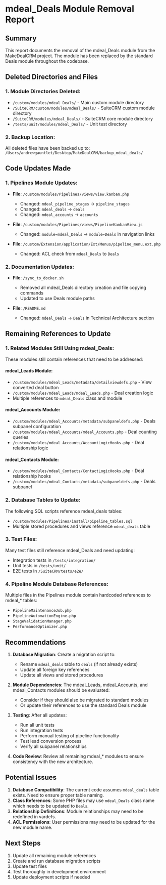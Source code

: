 # mdeal_Deals Module Removal Report

## Summary
This report documents the removal of the mdeal_Deals module from the MakeDealCRM project. The module has been replaced by the standard Deals module throughout the codebase.

## Deleted Directories and Files

### 1. Module Directories Deleted:
- `/custom/modules/mdeal_Deals/` - Main custom module directory
- `/SuiteCRM/custom/modules/mdeal_Deals/` - SuiteCRM custom module directory  
- `/SuiteCRM/modules/mdeal_Deals/` - SuiteCRM core module directory
- `/tests/unit/modules/mdeal_Deals/` - Unit test directory

### 2. Backup Location:
All deleted files have been backed up to: `/Users/andrewgauntlet/Desktop/MakeDealCRM/backup_mdeal_deals/`

## Code Updates Made

### 1. Pipelines Module Updates:
- **File**: `/custom/modules/Pipelines/views/view.kanban.php`
  - Changed: `mdeal_pipeline_stages` → `pipeline_stages`
  - Changed: `mdeal_deals` → `deals`
  - Changed: `mdeal_accounts` → `accounts`

- **File**: `/custom/modules/Pipelines/views/PipelineKanbanView.js`
  - Changed: `module=mdeal_Deals` → `module=Deals` in navigation links

- **File**: `/custom/Extension/application/Ext/Menus/pipeline_menu.ext.php`
  - Changed: ACL check from `mdeal_Deals` to `Deals`

### 2. Documentation Updates:
- **File**: `/sync_to_docker.sh`
  - Removed all mdeal_Deals directory creation and file copying commands
  - Updated to use Deals module paths

- **File**: `/README.md`
  - Changed: `mdeal_Deals` → `Deals` in Technical Architecture section

## Remaining References to Update

### 1. Related Modules Still Using mdeal_Deals:
These modules still contain references that need to be addressed:

#### mdeal_Leads Module:
- `/custom/modules/mdeal_Leads/metadata/detailviewdefs.php` - View converted deal button
- `/custom/modules/mdeal_Leads/mdeal_Leads.php` - Deal creation logic
- Multiple references to `mdeal_Deals` class and module

#### mdeal_Accounts Module:
- `/custom/modules/mdeal_Accounts/metadata/subpaneldefs.php` - Deals subpanel configuration
- `/custom/modules/mdeal_Accounts/mdeal_Accounts.php` - Deal counting queries
- `/custom/modules/mdeal_Accounts/AccountLogicHooks.php` - Deal relationship logic

#### mdeal_Contacts Module:
- `/custom/modules/mdeal_Contacts/ContactLogicHooks.php` - Deal relationship hooks
- `/custom/modules/mdeal_Contacts/metadata/subpaneldefs.php` - Deals subpanel

### 2. Database Tables to Update:
The following SQL scripts reference mdeal_deals tables:
- `/custom/modules/Pipelines/install/pipeline_tables.sql`
- Multiple stored procedures and views reference `mdeal_deals` table

### 3. Test Files:
Many test files still reference mdeal_Deals and need updating:
- Integration tests in `/tests/integration/`
- Unit tests in `/tests/unit/`
- E2E tests in `/SuiteCRM/tests/e2e/`

### 4. Pipeline Module Database References:
Multiple files in the Pipelines module contain hardcoded references to mdeal_* tables:
- `PipelineMaintenanceJob.php`
- `PipelineAutomationEngine.php`
- `StageValidationManager.php`
- `PerformanceOptimizer.php`

## Recommendations

1. **Database Migration**: Create a migration script to:
   - Rename `mdeal_deals` table to `deals` (if not already exists)
   - Update all foreign key references
   - Update all views and stored procedures

2. **Module Dependencies**: The mdeal_Leads, mdeal_Accounts, and mdeal_Contacts modules should be evaluated:
   - Consider if they should also be migrated to standard modules
   - Or update their references to use the standard Deals module

3. **Testing**: After all updates:
   - Run all unit tests
   - Run integration tests
   - Perform manual testing of pipeline functionality
   - Test lead conversion process
   - Verify all subpanel relationships

4. **Code Review**: Review all remaining mdeal_* modules to ensure consistency with the new architecture.

## Potential Issues

1. **Database Compatibility**: The current code assumes `mdeal_deals` table exists. Need to ensure proper table naming.
2. **Class References**: Some PHP files may use `mdeal_Deals` class name which needs to be updated to `Deals`.
3. **Relationship Definitions**: Module relationships may need to be redefined in vardefs.
4. **ACL Permissions**: User permissions may need to be updated for the new module name.

## Next Steps

1. Update all remaining module references
2. Create and run database migration scripts
3. Update test files
4. Test thoroughly in development environment
5. Update deployment scripts if needed